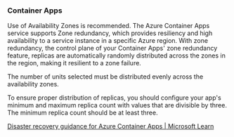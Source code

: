 ### Container Apps

Use of Availability Zones is recommended. The Azure Container Apps service supports Zone redundancy, which provides resiliency and high availability to a service instance in a specific Azure region. With zone redundancy, the control plane of your Container Apps' zone redundancy feature, replicas are automatically randomly distributed across the zones in the region, making it resilient to a zone failure.

The number of units selected must be distributed evenly across the availability zones.

To ensure proper distribution of replicas, you should configure your app's minimum and maximum replica count with values that are divisible by three. The minimum replica count should be at least three.

[Disaster recovery guidance for Azure Container Apps | Microsoft Learn](https://learn.microsoft.com/en-us/azure/container-apps/disaster-recovery)
